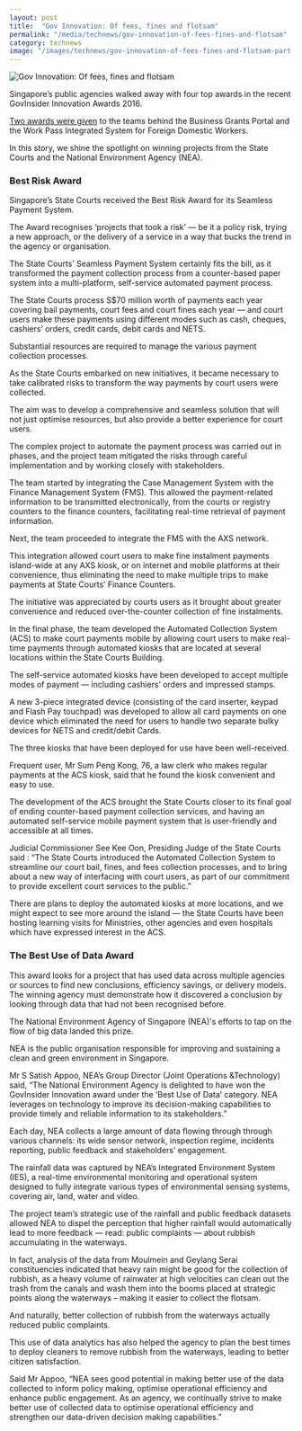 ```yaml
---
layout: post
title:  "Gov Innovation: Of fees, fines and flotsam"
permalink: "/media/technews/gov-innovation-of-fees-fines-and-flotsam"
category: technews
image: "/images/technews/gov-innovation-of-fees-fines-and-flotsam-part-1.png"
---
```


![Gov Innovation: Of fees, fines and flotsam]({{site.baseurl}}/images/technews/gov-innovation-of-fees-fines-and-flotsam-part-1.png)

Singapore’s public agencies walked away with four top awards in the recent GovInsider Innovation Awards 2016.

[Two awards were given](https://www.tech.gov.sg/technews/digitalgov/2016/10/winning-gov-innovation) to the teams behind the Business Grants Portal and the Work Pass Integrated System for Foreign Domestic Workers.

In this story, we shine the spotlight on winning projects from the State Courts and the National Environment Agency (NEA).

### **Best Risk Award**
Singapore’s State Courts received the Best Risk Award for its Seamless Payment System.

The Award recognises ‘projects that took a risk’ — be it a policy risk, trying a new approach, or the delivery of a service in a way that bucks the trend in the agency or organisation.

The State Courts’ Seamless Payment System certainly fits the bill, as it transformed the payment collection process from a counter-based paper system into a multi-platform, self-service automated payment process.

The State Courts process S$70 million worth of payments each year covering  bail payments, court fees and court fines each year — and court users make these payments using different modes such as cash, cheques, cashiers’ orders, credit cards, debit cards and NETS.

Substantial resources are required to manage the various payment collection processes.

As the State Courts embarked on new initiatives, it became necessary to take calibrated risks to transform the way payments by court users were collected.

The aim was to develop a comprehensive and seamless solution that will not just optimise resources, but also provide a better experience for court users.        

The complex project to automate the payment process was carried out in phases, and the project team mitigated the risks through careful implementation and by working closely with stakeholders.

The team started by integrating the Case Management System with the Finance Management System (FMS). This allowed the payment-related information to be transmitted electronically, from the courts or registry counters to the finance counters, facilitating real-time retrieval of payment information.

Next, the team proceeded to integrate the FMS with the AXS network.

This integration allowed court users to make fine instalment payments island-wide at any AXS kiosk, or on internet and mobile platforms at their convenience, thus eliminating the need to make multiple trips to make payments at State Courts’ Finance Counters.

The initiative was appreciated by courts users as it brought about greater convenience and reduced over-the-counter collection of fine instalments.

In the final phase, the team developed the Automated Collection System (ACS) to make court payments mobile by allowing court users to make real-time payments through automated kiosks that are located at several locations within the State Courts Building.

The self-service automated kiosks have been developed to accept multiple modes of payment — including cashiers’ orders and impressed stamps.

A new 3-piece integrated device (consisting of the card inserter, keypad and Flash Pay touchpad) was developed to allow all card payments on one device which eliminated the need for users to handle two separate bulky devices for NETS and credit/debit Cards.

The three kiosks that have been deployed for use have been well-received.

Frequent user, Mr Sum Peng Kong, 76, a law clerk who makes regular payments at the ACS kiosk, said that he found the kiosk convenient and easy to use.  

The development of the ACS brought the State Courts closer to its final goal of ending counter-based payment collection services, and having an automated self-service mobile payment system that is user-friendly and accessible at all times.  

Judicial Commissioner See Kee Oon, Presiding Judge of the State Courts said : “The State Courts introduced the Automated Collection System to streamline our court bail, fines, and fees collection processes, and to bring about a new way of interfacing with court users, as part of our commitment to provide excellent court services to the public.”

There are plans to deploy the automated kiosks at more locations, and we might expect to see more around the island — the State Courts have been hosting learning visits for Ministries, other agencies and even hospitals which have expressed interest in the ACS. 

### **The Best Use of Data Award**
This award looks for a project that has used data across multiple agencies or sources to find new conclusions, efficiency savings, or delivery models. The winning agency must demonstrate how it discovered a conclusion by looking through data that had not been recognised before.

The National Environment Agency of Singapore (NEA)'s efforts to tap on the flow of big data landed this prize.

NEA is the public organisation responsible for improving and sustaining a clean and green environment in Singapore.

Mr S Satish Appoo, NEA’s Group Director (Joint Operations &Technology) said, “The National Environment Agency is delighted to have won the GovInsider Innovation award under the ‘Best Use of Data’ category. NEA leverages on technology to improve its decision-making capabilities to provide timely and reliable information to its stakeholders.”

Each day, NEA collects a large amount of data flowing through through various channels:  its wide sensor network, inspection regime, incidents reporting, public feedback and stakeholders’ engagement.

The rainfall data was captured by NEA’s Integrated Environment System (IES), a real-time environmental monitoring and operational system designed to fully integrate various types of environmental sensing systems, covering air, land, water and video.

The project team’s strategic use of the rainfall and public feedback datasets allowed NEA to dispel the perception that higher rainfall would automatically lead to more feedback — read: public complaints — about rubbish accumulating in the waterways.

In fact, analysis of the data from Moulmein and Geylang Serai constituencies indicated that heavy rain might be good for the collection of rubbish, as a heavy volume of rainwater at high velocities can clean out the trash from the canals and wash them into the booms placed at strategic points along the waterways – making it easier to collect the flotsam.

And naturally, better collection of rubbish from the waterways actually reduced public complaints.

This use of data analytics has also helped the agency to plan the best times to deploy cleaners to remove rubbish from the waterways, leading to better citizen satisfaction.

Said Mr Appoo, “NEA sees good potential in making better use of the data collected to inform policy making, optimise operational efficiency and enhance public engagement. As an agency, we continually strive to make better use of collected data to optimise operational efficiency and strengthen our data-driven decision making capabilities.”
